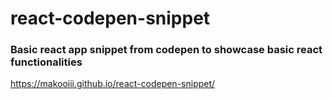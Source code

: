# react-codepen-snippet

### Basic react app snippet from codepen to showcase basic react functionalities

https://makooiii.github.io/react-codepen-snippet/
